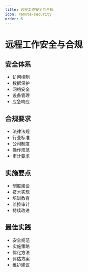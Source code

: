```yaml
---
title: 远程工作安全与合规
icon: remote-security
order: 6
---
```


# 远程工作安全与合规

## 安全体系
- 访问控制
- 数据保护
- 网络安全
- 设备管理
- 应急响应

## 合规要求
- 法律法规
- 行业标准
- 公司制度
- 操作规范
- 审计要求

## 实施要点
- 制度建设
- 技术实现
- 培训教育
- 监控审计
- 持续改进

## 最佳实践
- 安全规范
- 实施策略
- 优化方法
- 评估方案
- 维护建议
